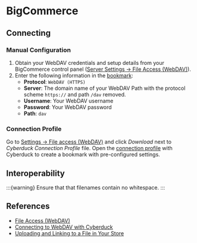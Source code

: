 BigCommerce
====

## Connecting

### Manual Configuration
1. Obtain your WebDAV credentials and setup details from your BigCommerce control panel ([Server Settings → File Access (WebDAV)](http://login.bigcommerce.com/deep-links/settings/file-access)).
2. Enter the following information in the [bookmark](../../cyberduck/bookmarks.md):
	- **Protocol**: `WebDAV (HTTPS)`
	- **Server**: The domain name of your WebDAV Path with the protocol scheme `https://` and path `/dav` removed.
	- **Username**: Your WebDAV username
	- **Password**: Your WebDAV password
	- **Path**: `dav`

### Connection Profile
Go to [Settings → File access (WebDAV)](http://login.bigcommerce.com/deep-links/settings/file-access) and click _Download_ next to _Cyberduck Connection Profile_ file. Open the [connection profile](../../protocols/profiles/index.md) with Cyberduck to create a bookmark with pre-configured settings.

## Interoperability

:::{warning}
Ensure that that filenames contain no whitespace.
:::

## References

- [File Access (WebDAV)](https://support.bigcommerce.com/s/article/File-Access-WebDAV)
- [Connecting to WebDAV with Cyberduck](https://support.bigcommerce.com/s/article/File-Access-WebDAV#cyberduck)
- [Uploading and Linking to a File in Your Store](https://support.bigcommerce.com/s/article/How-do-I-add-and-link-to-a-file-in-my-store?language=en_US)